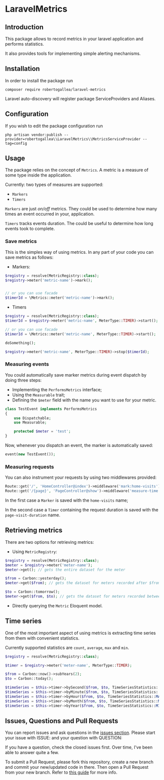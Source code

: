 # LaravelMetrics

## Introduction

This package allows to record metrics in your laravel application and performs statistics.

It also provides tools for implementing simple alerting mechanisms.

## Installation
In order to install the package run

`composer require robertogallea/laravel-metrics`

Laravel auto-discovery will register package ServiceProviders and Aliases.

## Configuration
If you wish to edit the package configuration run

`php artisan vendor:publish --provider=robertogallea\\LaravelMetrics\\MetricsServiceProvider --tag=config`

## Usage
The package relies on the concept of `Metrics`.
A metric is a measure of some type inside the application. 

Currently: two types of measures are supported:
- `Markers`
- `Timers`

`Markers` are just _on/off_ metrics. They could be used to determine how many times an event occurred in your,
application. 

`Timers` tracks events duration. The could be useful to determine how long events took to complete.

### Save metrics
This is the simples way of using metrics. In any part of your code you can save metrics as follows:
- Markers:
```php
$registry = resolve(MetricRegistry::class);
$registry->meter('metric-name')->mark();


// or you can use facade
$timerId = \Metrics::meter('metric-name')->mark();
```

- Timers
```php
$registry = resolve(MetricRegistry::class);
$timerId = $registry->meter('metric-name', MeterType::TIMER)->start();

// or you can use facade
$timerId = \Metrics::meter('metric-name', MeterType::TIMER)->start();

doSomething();

$registry->meter('metric-name', MeterType::TIMER)->stop($timerId);
```

### Measuring events
You could automatically save marker metrics during event dispatch by doing three steps:
 - Implementing the `PerformsMetrics` interface;
 - Using the `Measurable` trait;
 - Defining the `$meter` field with the name you want to use for your metric.

```php
class TestEvent implements PerformsMetrics
{
    use Dispatchable;
    use Measurable;

    protected $meter = 'test';
}
```

Now, whenever you dispatch an event, the marker is automatically saved:

```php
event(new TestEvent());
``` 

### Measuring requests
You can also instrument your requests by using two middlewares provided:
```php
Route::get('/', 'HomeController@index')->middleware('mark:home-visits');
Route::get('/{page}', 'PageController@show')->middleware('measure-time:page-visits-duration');
```

In the first case a `Marker` is saved with the `home-visits` name;

In the second case a `Timer` containing the request duration is saved with the `page-visit-duration` name.

## Retrieving metrics

There are two options for retrieving metrics:
- Using `MetricRegistry`:
```php
$registry = resolve(MetricRegistry::class);
$meter = $registry->meter('meter-name');
$meter->get(); // gets the entire dataset for the meter

$from = Carbon::yesterday();
$meter->get($from); // gets the dataset for meters recorded after $from

$to = Carbon::tomorrow();
$meter->get($from, $to); // gets the dataset for meters recorded between $from and $to
```

- Directly querying the `Metric` Eloquent model.

## Time series

One of the most important aspect of using metrics is extracting time series from them with convenient statistics.

Currently supported statistics are `count`, `average`, `max` and `min`.

```php
$registry = resolve(MetricRegistry::class);

$timer = $registry->meter('meter-name', MeterType::TIMER);

$from = Carbon::now()->subYears(2);
$to = Carbon::today();

$timeSeries = $this->timer->bySecond($from, $to, TimeSeriesStatistics::COUNT);
$timeSeries = $this->timer->byMinute($from, $to, TimeSeriesStatistics::AVERAGE);
$timeSeries = $this->timer->byHour($from, $to, TimeSeriesStatistics::MAX);
$timeSeries = $this->timer->byMonth($from, $to, TimeSeriesStatistics::MIN);
$timeSeries = $this->timer->byYear($from, $to, TimeSeriesStatistics::MIN);
``` 

## Issues, Questions and Pull Requests
You can report issues and ask questions in the [issues section](https://github.com/robertogallea/LaravelMetrics/issues). Please start your issue with ISSUE: and your question with QUESTION:

If you have a question, check the closed issues first. Over time, I've been able to answer quite a few.

To submit a Pull Request, please fork this repository, create a new branch and commit your new/updated code in there. Then open a Pull Request from your new branch. Refer to [this guide](https://help.github.com/articles/about-pull-requests/) for more info.